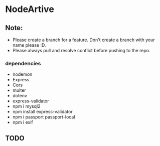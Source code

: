 # NodeArtive

## Note:

- Please create a branch for a feature. Don't create a branch with your name please :D.
- Please always pull and resolve conflict before pushing to the repo.

### dependencies

- nodemon
- Express
- Cors
- multer
- dotenv
- express-validator
- npm i mysql2
- npm install express-validator
- npm i passport passport-local
- npm i exif

## TODO
